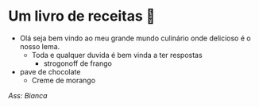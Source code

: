 # Um livro de receitas :blue_book:



- Olá seja bem vindo ao meu grande mundo culinário onde delicioso é o nosso lema.
  - Toda e qualquer duvida é bem vinda a ter respostas
    - strogonoff de frango
- pave de chocolate
    - Creme de morango





_Ass:_ *Bianca*



